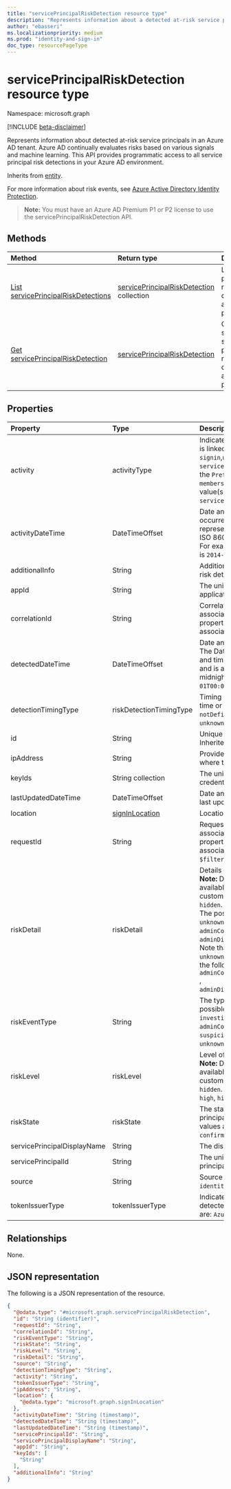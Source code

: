```yaml
---
title: "servicePrincipalRiskDetection resource type"
description: "Represents information about a detected at-risk service principal in an Azure AD tenant."
author: "ebasseri"
ms.localizationpriority: medium
ms.prod: "identity-and-sign-in"
doc_type: resourcePageType
---
```


# servicePrincipalRiskDetection resource type

Namespace: microsoft.graph

[!INCLUDE [beta-disclaimer](../../includes/beta-disclaimer.md)]

Represents information about detected at-risk service principals in an Azure AD tenant. Azure AD continually evaluates risks based on various signals and machine learning. This API provides programmatic access to all service principal risk detections in your Azure AD environment.

Inherits from [entity](../resources/entity.md).

For more information about risk events, see [Azure Active Directory Identity Protection](/azure/active-directory/identity-protection/overview-identity-protection). 

>**Note:** You must have an Azure AD Premium P1 or P2 license to use the servicePrincipalRiskDetection API.

## Methods
|Method|Return type|Description|
|:---|:---|:---|
|[List servicePrincipalRiskDetections](../api/identityprotectionroot-list-serviceprincipalriskdetections.md)|[servicePrincipalRiskDetection](../resources/serviceprincipalriskdetection.md) collection|List service principal risk detections and their properties.|
|[Get servicePrincipalRiskDetection](../api/serviceprincipalriskdetection-get.md)|[servicePrincipalRiskDetection](../resources/serviceprincipalriskdetection.md)|Get a specific service principal risk detection and its properties.|


## Properties
|Property|Type|Description|
|:---|:---|:---|
|activity|activityType|Indicates the activity type the detected risk is linked to. The possible values are: `signin`,`unknownFutureValue`, `servicePrincipal`. Note that you must use the `Prefer: include - unknown -enum-members` request header to get the following value(s) in this [evolvable enum](/graph/best-practices-concept#handling-future-members-in-evolvable-enumerations): `servicePrincipal`.|
|activityDateTime|DateTimeOffset|Date and time when the risky activity occurred. The DateTimeOffset type represents date and time information using ISO 8601 format and is always in UTC time. For example, midnight UTC on Jan 1, 2014 is `2014-01-01T00:00:00Z`|
|additionalInfo|String|Additional information associated with the risk detection in JSON format.|
|appId|String|The unique identifier for the associated application.|
|correlationId|String|Correlation ID of the sign-in activity associated with the risk detection. This property is `null` if the risk detection is not associated with a sign-in activity.|
|detectedDateTime|DateTimeOffset|Date and time when the risk was detected. The DateTimeOffset type represents date and time information using ISO 8601 format and is always in UTC time. For example, midnight UTC on Jan 1, 2014 is `2014-01-01T00:00:00Z`.|
|detectionTimingType|riskDetectionTimingType|Timing of the detected risk , whether real-time or offline). The possible values are: `notDefined`, `realtime`, `nearRealtime`, `offline`, `unknownFutureValue`.|
|id|String|Unique identifier of the risk detection. Inherited from [entity](../resources/entity.md).|
|ipAddress|String|Provides the IP address of the client from where the risk occurred.|
|keyIds|String collection|The unique identifier (GUID) for the key credential associated with the risk detection.|
|lastUpdatedDateTime|DateTimeOffset|Date and time when the risk detection was last updated.|
|location|[signInLocation](../resources/signinlocation.md)|Location of the sign-in.|
|requestId|String|Request identifier of the sign-in activity associated with the risk detection. This property is `null` if the risk detection is not associated with a sign-in activity. Supports `$filter` (`eq`).|
|riskDetail|riskDetail|Details of the detected risk. <br>**Note:** Details for this property are only available for Azure AD Premium P2 customers. P1 customers will be returned `hidden`. <br/>The possible values are: `none`, `hidden`, `unknownFutureValue`, `adminConfirmedServicePrincipalCompromised`, `adminDismissedAllRiskForServicePrincipal`. Note that you must use the `Prefer: include-unknown-enum-members` request header to get the following value(s) in this [evolvable enum](/graph/best-practices-concept#handling-future-members-in-evolvable-enumerations): `adminConfirmedServicePrincipalCompromised` , `adminDismissedAllRiskForServicePrincipal`.|
|riskEventType|String|The type of risk event detected. The possible values are:  `investigationsThreatIntelligence`, `generic`, `adminConfirmedServicePrincipalCompromised`, `suspiciousSignins`, `leakedCredentials`, `unknownFutureValue`. Supports `$filter` (`eq`).|
|riskLevel|riskLevel|Level of the detected risk. <br>**Note:** Details for this property are only available for Azure AD Premium P2 customers. P1 customers will be returned `hidden`. The possible values are: `low`, `medium`, `high`, `hidden`, `none`, `unknownFutureValue`.|
|riskState|riskState|The state of a detected risky service principal or sign-in activity. The possible values are: `none`, `dismissed`, `atRisk`, `confirmedCompromised`, `unknownFutureValue`.|
|servicePrincipalDisplayName|String|	The display name for the service principal.|
|servicePrincipalId|String|The unique identifier for the service principal. Supports `$filter` (`eq`).|
|source|String|Source of the risk detection. For example, `identityProtection`.|
|tokenIssuerType|tokenIssuerType|Indicates the type of token issuer for the detected sign-in risk. The possible values are: `AzureAD`, `UnknownFutureValue`.|

## Relationships
None.

## JSON representation
The following is a JSON representation of the resource.
<!-- {
  "blockType": "resource",
  "keyProperty": "id",
  "@odata.type": "microsoft.graph.servicePrincipalRiskDetection",
  "baseType": "microsoft.graph.entity",
  "openType": false
}
-->
``` json
{
  "@odata.type": "#microsoft.graph.servicePrincipalRiskDetection",
  "id": "String (identifier)",
  "requestId": "String",
  "correlationId": "String",
  "riskEventType": "String",
  "riskState": "String",
  "riskLevel": "String",
  "riskDetail": "String",
  "source": "String",
  "detectionTimingType": "String",
  "activity": "String",
  "tokenIssuerType": "String",
  "ipAddress": "String",
  "location": {
    "@odata.type": "microsoft.graph.signInLocation"
  },
  "activityDateTime": "String (timestamp)",
  "detectedDateTime": "String (timestamp)",
  "lastUpdatedDateTime": "String (timestamp)",
  "servicePrincipalId": "String",
  "servicePrincipalDisplayName": "String",
  "appId": "String",
  "keyIds": [
    "String"
  ],
  "additionalInfo": "String"
}
```

